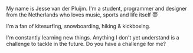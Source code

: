 My name is Jesse van der Pluijm. I'm a student, programmer and designer from the Netherlands who loves music, sports and life itself 😇

I'm a fan of kitesurfing, snowboarding, hiking & kickboxing.

I'm constantly learning new things. Anything I don't yet understand is a challenge to tackle in the future. Do you have a challenge for me?
